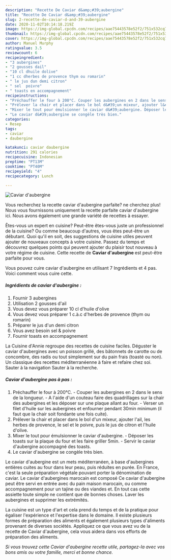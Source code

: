 ```yaml
---
description: "Recette De Caviar d&amp;#39;aubergine"
title: "Recette De Caviar d&amp;#39;aubergine"
slug: 2-recette-de-caviar-d-and-39-aubergine
date: 2020-11-02T10:14:18.219Z
image: https://img-global.cpcdn.com/recipes/aae75443578e52f2/751x532cq70/caviar-daubergine-photo-principale-de-la-recette.jpg
thumbnail: https://img-global.cpcdn.com/recipes/aae75443578e52f2/751x532cq70/caviar-daubergine-photo-principale-de-la-recette.jpg
cover: https://img-global.cpcdn.com/recipes/aae75443578e52f2/751x532cq70/caviar-daubergine-photo-principale-de-la-recette.jpg
author: Manuel Murphy
ratingvalue: 3.5
reviewcount: 6
recipeingredient:
- "3 aubergines"
- "2 gousses dail"
- "10 cl dhuile dolive"
- "1 cc dherbes de provence thym ou romarin"
- " le jus dun demi citron"
- " sel  poivre"
- " toasts en accompagnement"
recipeinstructions:
- "Préchauffer le four à 200°C. Couper les aubergines en 2 dans le sens de la longueur. A l&#39;aide d&#39;un couteau faire des quadrillages sur la chair des aubergines et les déposer sur une plaque allant au four. Verser un filet d&#39;huile sur les aubergines et enfourner pendant 30min minimum (il faut que la chair soit fondante une fois cuite)."
- "Prélever la chair et placer dans le bol d&#39;un mixeur, ajouter l&#39;ail, les herbes de provence, le sel et le poivre, puis le jus de citron et l&#39;huile d&#39;olive."
- "Mixer le tout pour émulsionner le caviar d&#39;aubergine. Déposer les toasts sur la plaque du four et les faire griller 5min. Servir le caviar d&#39;aubergine accompagné des toasts."
- "Le caviar d&#39;aubergine se congèle très bien."
categories:
- Resep
tags:
- caviar
- daubergine

katakunci: caviar daubergine 
nutrition: 291 calories
recipecuisine: Indonesian
preptime: "PT13M"
cooktime: "PT40M"
recipeyield: "4"
recipecategory: Lunch

---
```



![Caviar d&#39;aubergine](https://img-global.cpcdn.com/recipes/aae75443578e52f2/751x532cq70/caviar-daubergine-photo-principale-de-la-recette.jpg)

Vous recherchez la recette caviar d&#39;aubergine parfaite? ne cherchez plus! Nous vous fournissons uniquement la recette parfaite caviar d&#39;aubergine ici. Nous avons également une grande variété de recettes à essayer.

Êtes-vous un expert en cuisine? Peut-être êtes-vous juste un professionnel de la cuisine? Ou comme beaucoup d'autres, vous êtes peut-être un débutant. Quoi qu'il en soit, des suggestions de cuisine utiles peuvent ajouter de nouveaux concepts à votre cuisine. Passez du temps et découvrez quelques points qui peuvent ajouter du plaisir tout nouveau à votre régime de cuisine. Cette recette de <strong> Caviar d&#39;aubergine </strong> est peut-être parfaite pour vous.

<!--inarticleads1-->

Vous pouvez cuire caviar d&#39;aubergine en utilisant 7 Ingrédients et 4 pas. Voici comment vous cuire cette.

##### Ingrédients de caviar d&#39;aubergine :

1. Fournir 3 aubergines
1. Utilisation 2 gousses d&#39;ail
1. Vous devez vous préparer 10 cl d&#39;huile d&#39;olive
1. Vous devez vous préparer 1 c.à.c d&#39;herbes de provence (thym ou romarin)
1. Préparer  le jus d&#39;un demi citron
1. Vous avez besoin  sel &amp; poivre
1. Fournir  toasts en accompagnement


La Cuisine d&#39;Annie regroupe des recettes de cuisine faciles. Déguster le caviar d&#39;aubergines avec un poisson grillé, des bâtonnets de carotte ou de concombre, des radis ou tout simplement sur du pain frais (toasté ou non). Un classique des recettes méditerranéenne à faire et refaire chez soi. Sauter à la navigation Sauter à la recherche. 

<!--inarticleads2-->

##### Caviar d&#39;aubergine pas à pas :

1. Préchauffer le four à 200°C. - Couper les aubergines en 2 dans le sens de la longueur. - A l&#39;aide d&#39;un couteau faire des quadrillages sur la chair des aubergines et les déposer sur une plaque allant au four. - Verser un filet d&#39;huile sur les aubergines et enfourner pendant 30min minimum (il faut que la chair soit fondante une fois cuite).
1. Prélever la chair et placer dans le bol d&#39;un mixeur, ajouter l&#39;ail, les herbes de provence, le sel et le poivre, puis le jus de citron et l&#39;huile d&#39;olive.
1. Mixer le tout pour émulsionner le caviar d&#39;aubergine. - Déposer les toasts sur la plaque du four et les faire griller 5min. - Servir le caviar d&#39;aubergine accompagné des toasts.
1. Le caviar d&#39;aubergine se congèle très bien.


Le caviar d&#39;aubergine est un mets méditerranéen, à base d&#39;aubergines entières cuites au four dans leur peau, puis réduites en purée. En France, c&#39;est la seule préparation végétale pouvant porter la dénomination de caviar. Le caviar d&#39;aubergines marocain est composé Ce caviar d&#39;aubergine peut être servi en entrée avec du pain maison marocain, ou comme accompagnement pour un tajine ou des viandes et. En tout cas cette assiette toute simple ne contient que de bonnes choses. Laver les aubergines et supprimer les extrémités. 

<!--inarticleads1-->

<p>
La cuisine est un type d'art et cela prend du temps et de la pratique pour égaliser l'expérience et l'expertise dans le domaine. Il existe plusieurs formes de préparation des aliments et également plusieurs types d'aliments provenant de diverses sociétés. Appliquez ce que vous avez vu de la recette de Caviar d&#39;aubergine, cela vous aidera dans vos efforts de préparation des aliments.
</p>

<p>
<i>Si vous trouvez cette Caviar d&#39;aubergine recette utile, partagez-la avec vos bons amis ou votre famille, merci et bonne chance.</i>
</p>
